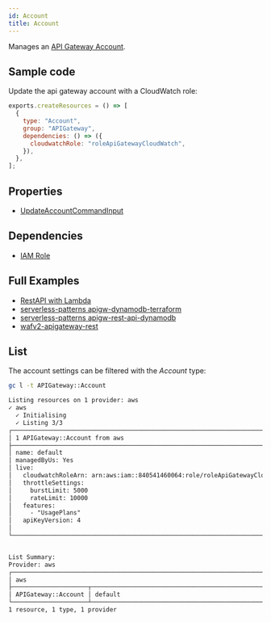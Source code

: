 ```yaml
---
id: Account
title: Account
---
```


Manages an [API Gateway Account](https://console.aws.amazon.com/apigateway/main/apis).

## Sample code

Update the api gateway account with a CloudWatch role:

```js
exports.createResources = () => [
  {
    type: "Account",
    group: "APIGateway",
    dependencies: () => ({
      cloudwatchRole: "roleApiGatewayCloudWatch",
    }),
  },
];
```

## Properties

- [UpdateAccountCommandInput](https://docs.aws.amazon.com/AWSJavaScriptSDK/v3/latest/clients/client-api-gateway/interfaces/updateaccountcommandinput.html)

## Dependencies

- [IAM Role](../IAM/Role.md)

## Full Examples

- [RestAPI with Lambda](https://github.com/grucloud/grucloud/tree/main/examples/aws/APIGateway/restapi-lambda)
- [serverless-patterns apigw-dynamodb-terraform](https://github.com/grucloud/grucloud/tree/main/examples/aws/serverless-patterns/apigw-dynamodb-terraform)
- [serverless-patterns apigw-rest-api-dynamodb](https://github.com/grucloud/grucloud/tree/main/examples/aws/serverless-patterns/apigw-rest-api-dynamodb)
- [wafv2-apigateway-rest](https://github.com/grucloud/grucloud/tree/main/examples/aws/WAFv2/wafv2-apigateway-rest)

## List

The account settings can be filtered with the _Account_ type:

```sh
gc l -t APIGateway::Account
```

```txt
Listing resources on 1 provider: aws
✓ aws
  ✓ Initialising
  ✓ Listing 3/3
┌─────────────────────────────────────────────────────────────────────────────┐
│ 1 APIGateway::Account from aws                                              │
├─────────────────────────────────────────────────────────────────────────────┤
│ name: default                                                               │
│ managedByUs: Yes                                                            │
│ live:                                                                       │
│   cloudwatchRoleArn: arn:aws:iam::840541460064:role/roleApiGatewayCloudWat… │
│   throttleSettings:                                                         │
│     burstLimit: 5000                                                        │
│     rateLimit: 10000                                                        │
│   features:                                                                 │
│     - "UsagePlans"                                                          │
│   apiKeyVersion: 4                                                          │
│                                                                             │
└─────────────────────────────────────────────────────────────────────────────┘


List Summary:
Provider: aws
┌────────────────────────────────────────────────────────────────────────────┐
│ aws                                                                        │
├─────────────────────┬──────────────────────────────────────────────────────┤
│ APIGateway::Account │ default                                              │
└─────────────────────┴──────────────────────────────────────────────────────┘
1 resource, 1 type, 1 provider
```
